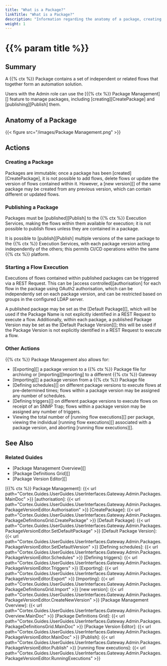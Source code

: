 ```yaml
---
title: "What is a Package?"
linkTitle: "What is a Package?"
description: "Information regarding the anatomy of a package, creating a package, publishing a package, and starting a flow execution."
weight: 1
---
```



# {{% param title %}}

## Summary

A {{% ctx %}} Package contains a set of independent or related flows that together form an automation solution.

Users with the Admin role can use the [{{% ctx %}} Package Management][] feature to manage packages, including [creating][CreatePackage] and [publishing][Publish] them.

## Anatomy of a Package

{{< figure src="/images/Package Management.png" >}}

## Actions

### Creating a Package

Packages are immutable; once a package has been [created][CreatePackage], it is not possible to add flows, delete flows or update the version of flows contained within it. However, a [new version][] of the same package may be created from any previous version, which can contain different or updated flows.

### Publishing a Package

Packages must be [published][Publish] to the {{% ctx %}} Execution Services, making the flows within them available for execution; it is not possible to publish flows unless they are contained in a package.

It is possible to [publish][Publish] multiple versions of the same package to the {{% ctx %}} Execution Services, with each package version acting independently of the others; this permits CI/CD operations within the same {{% ctx %}} platform.

### Starting a Flow Execution

Executions of flows contained within published packages can be triggered via a REST Request. This can be [access controlled][authorisation] for each flow in the package using OAuth2 authorisation, which can be independently set on each package version, and can be restricted based on groups in the configured LDAP server.

A published package may be set as the [Default Package][], which will be used if the Package Name is not explicitly identified in a REST Request to execute a flow. Additionally, within each package, a published Package Version may be set as the [Default Package Version][]; this will be used if the Package Version is not explicitly identified in a REST Request to execute a flow.

### Other Actions

{{% ctx %}} Package Management also allows for:

* [Exporting][] a package version to a {{% ctx %}} Package file for archiving or [importing][Importing] to a different {{% ctx %}} Gateway
* [Importing][] a package version from a {{% ctx %}} Package file
* [Defining schedules][] on different package versions to execute flows at pre-determined times; flows within a package version may be assigned any number of schedules.
* [Defining triggers][] on different package versions to execute flows on receipt of an SNMP Trap; flows within a package version may be assigned any number of triggers.
* Viewing the total number of [running flow executions][] per package, viewing the individual [running flow executions][] associated with a package version, and aborting [running flow executions][].

## See Also

### Related Guides

* [Package Management Overview][]
* [Package Definitions Grid][]
* [Package Version Editor][]

[{{% ctx %}} Package Management]: {{< url path="Cortex.Guides.UserGuides.UserInterfaces.Gateway.Admin.Packages.MainDoc" >}}
[authorisation]: {{< url path="Cortex.Guides.UserGuides.UserInterfaces.Gateway.Admin.Packages.PackageVersionEditor.Authorisation" >}}
[CreatePackage]: {{< url path="Cortex.Guides.UserGuides.UserInterfaces.Gateway.Admin.Packages.PackageDefinitionsGrid.CreatePackage" >}}
[Default Package]: {{< url path="Cortex.Guides.UserGuides.UserInterfaces.Gateway.Admin.Packages.PackageVersionEditor.SetDefaultPackage" >}}
[Default Package Version]: {{< url path="Cortex.Guides.UserGuides.UserInterfaces.Gateway.Admin.Packages.PackageVersionEditor.SetDefaultVersion" >}}
[Defining schedules]: {{< url path="Cortex.Guides.UserGuides.UserInterfaces.Gateway.Admin.Packages.PackageVersionEditor.Schedules" >}}
[Defining triggers]: {{< url path="Cortex.Guides.UserGuides.UserInterfaces.Gateway.Admin.Packages.PackageVersionEditor.Triggers" >}}
[Exporting]: {{< url path="Cortex.Guides.UserGuides.UserInterfaces.Gateway.Admin.Packages.PackageVersionEditor.Export" >}}
[Importing]: {{< url path="Cortex.Guides.UserGuides.UserInterfaces.Gateway.Admin.Packages.PackageDefinitionsGrid.Import" >}}
[new version]: {{< url path="Cortex.Guides.UserGuides.UserInterfaces.Gateway.Admin.Packages.PackageVersionEditor.CreateNewVersion" >}}
[Package Management Overview]: {{< url path="Cortex.Guides.UserGuides.UserInterfaces.Gateway.Admin.Packages.Overview.MainDoc" >}}
[Package Definitions Grid]: {{< url path="Cortex.Guides.UserGuides.UserInterfaces.Gateway.Admin.Packages.PackageDefinitionsGrid.MainDoc" >}}
[Package Version Editor]: {{< url path="Cortex.Guides.UserGuides.UserInterfaces.Gateway.Admin.Packages.PackageVersionEditor.MainDoc" >}}
[Publish]: {{< url path="Cortex.Guides.UserGuides.UserInterfaces.Gateway.Admin.Packages.PackageVersionEditor.Publish" >}}
[running flow executions]: {{< url path="Cortex.Guides.UserGuides.UserInterfaces.Gateway.Admin.Packages.PackageVersionEditor.RunningExecutions" >}}
